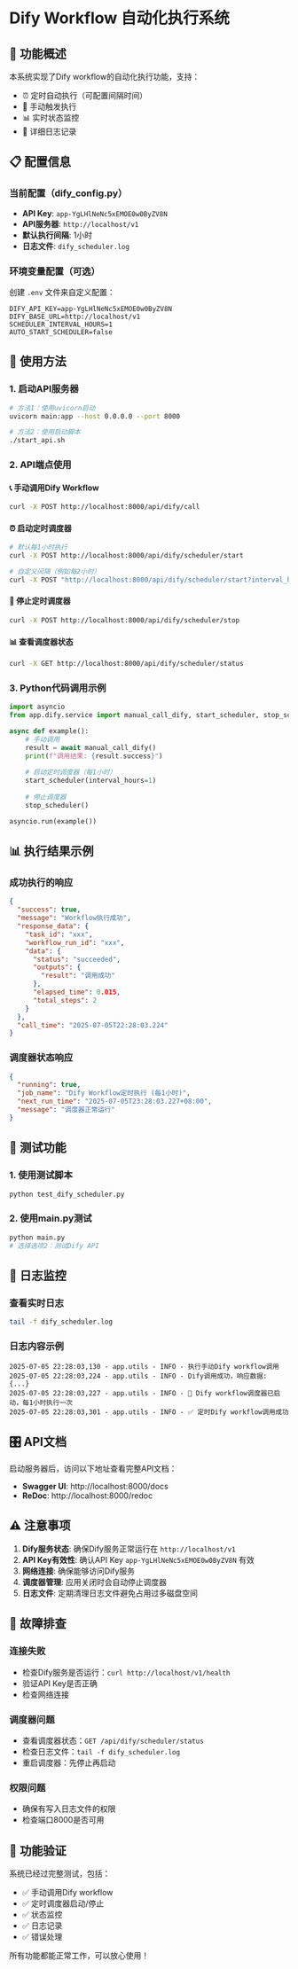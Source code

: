 # Dify Workflow 自动化执行系统

## 🎯 功能概述

本系统实现了Dify workflow的自动化执行功能，支持：
- ⏰ 定时自动执行（可配置间隔时间）
- 🔧 手动触发执行
- 📊 实时状态监控
- 📝 详细日志记录

## 📋 配置信息

### 当前配置（dify_config.py）
- **API Key**: `app-YgLHlNeNc5xEMOE0w0ByZV8N`
- **API服务器**: `http://localhost/v1`
- **默认执行间隔**: 1小时
- **日志文件**: `dify_scheduler.log`

### 环境变量配置（可选）
创建 `.env` 文件来自定义配置：
```env
DIFY_API_KEY=app-YgLHlNeNc5xEMOE0w0ByZV8N
DIFY_BASE_URL=http://localhost/v1
SCHEDULER_INTERVAL_HOURS=1
AUTO_START_SCHEDULER=false
```

## 🚀 使用方法

### 1. 启动API服务器
```bash
# 方法1：使用uvicorn启动
uvicorn main:app --host 0.0.0.0 --port 8000

# 方法2：使用启动脚本
./start_api.sh
```

### 2. API端点使用

#### 📞 手动调用Dify Workflow
```bash
curl -X POST http://localhost:8000/api/dify/call
```

#### ⏰ 启动定时调度器
```bash
# 默认每1小时执行
curl -X POST http://localhost:8000/api/dify/scheduler/start

# 自定义间隔（例如每2小时）
curl -X POST "http://localhost:8000/api/dify/scheduler/start?interval_hours=2"
```

#### 🛑 停止定时调度器
```bash
curl -X POST http://localhost:8000/api/dify/scheduler/stop
```

#### 📊 查看调度器状态
```bash
curl -X GET http://localhost:8000/api/dify/scheduler/status
```

### 3. Python代码调用示例

```python
import asyncio
from app.dify.service import manual_call_dify, start_scheduler, stop_scheduler

async def example():
    # 手动调用
    result = await manual_call_dify()
    print(f"调用结果: {result.success}")
    
    # 启动定时调度器（每1小时）
    start_scheduler(interval_hours=1)
    
    # 停止调度器
    stop_scheduler()

asyncio.run(example())
```

## 📊 执行结果示例

### 成功执行的响应
```json
{
  "success": true,
  "message": "Workflow执行成功",
  "response_data": {
    "task_id": "xxx",
    "workflow_run_id": "xxx",
    "data": {
      "status": "succeeded",
      "outputs": {
        "result": "调用成功"
      },
      "elapsed_time": 0.015,
      "total_steps": 2
    }
  },
  "call_time": "2025-07-05T22:28:03.224"
}
```

### 调度器状态响应
```json
{
  "running": true,
  "job_name": "Dify Workflow定时执行 (每1小时)",
  "next_run_time": "2025-07-05T23:28:03.227+08:00",
  "message": "调度器正常运行"
}
```

## 🔧 测试功能

### 1. 使用测试脚本
```bash
python test_dify_scheduler.py
```

### 2. 使用main.py测试
```bash
python main.py
# 选择选项2：测试Dify API
```

## 📝 日志监控

### 查看实时日志
```bash
tail -f dify_scheduler.log
```

### 日志内容示例
```
2025-07-05 22:28:03,130 - app.utils - INFO - 执行手动Dify workflow调用
2025-07-05 22:28:03,224 - app.utils - INFO - Dify调用成功，响应数据: {...}
2025-07-05 22:28:03,227 - app.utils - INFO - 🎯 Dify workflow调度器已启动，每1小时执行一次
2025-07-05 22:28:03,301 - app.utils - INFO - ✅ 定时Dify workflow调用成功
```

## 🎛️ API文档

启动服务器后，访问以下地址查看完整API文档：
- **Swagger UI**: http://localhost:8000/docs
- **ReDoc**: http://localhost:8000/redoc

## ⚠️ 注意事项

1. **Dify服务状态**: 确保Dify服务正常运行在 `http://localhost/v1`
2. **API Key有效性**: 确认API Key `app-YgLHlNeNc5xEMOE0w0ByZV8N` 有效
3. **网络连接**: 确保能够访问Dify服务
4. **调度器管理**: 应用关闭时会自动停止调度器
5. **日志文件**: 定期清理日志文件避免占用过多磁盘空间

## 🔧 故障排查

### 连接失败
- 检查Dify服务是否运行：`curl http://localhost/v1/health`
- 验证API Key是否正确
- 检查网络连接

### 调度器问题
- 查看调度器状态：`GET /api/dify/scheduler/status`
- 检查日志文件：`tail -f dify_scheduler.log`
- 重启调度器：先停止再启动

### 权限问题
- 确保有写入日志文件的权限
- 检查端口8000是否可用

## 🎉 功能验证

系统已经过完整测试，包括：
- ✅ 手动调用Dify workflow
- ✅ 定时调度器启动/停止
- ✅ 状态监控
- ✅ 日志记录
- ✅ 错误处理

所有功能都能正常工作，可以放心使用！ 
